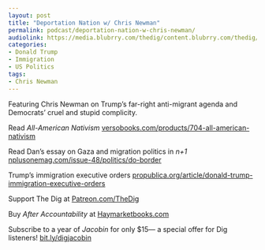 ```yaml
---
layout: post
title: "Deportation Nation w/ Chris Newman"
permalink: podcast/deportation-nation-w-chris-newman/
audiolink: https://media.blubrry.com/thedig/content.blubrry.com/thedig/The_Dig-EP_475-Newman.mp3
categories:
- Donald Trump
- Immigration
- US Politics
tags:
- Chris Newman
---
```




Featuring Chris Newman on Trump’s far-right anti-migrant agenda and Democrats’ cruel and stupid complicity.



Read *All-American Nativism* [versobooks.com/products/704-all-american-nativism](http://versobooks.com/products/704-all-american-nativism)



Read Dan’s essay on Gaza and migration politics in *n+1* [nplusonemag.com/issue-48/politics/do-border](http://nplusonemag.com/issue-48/politics/do-border)



Trump’s immigration executive orders [propublica.org/article/donald-trump-immigration-executive-orders](http://propublica.org/article/donald-trump-immigration-executive-orders)



Support The Dig at [Patreon.com/TheDig](http://Patreon.com/TheDig)



Buy *After Accountability* at [Haymarketbooks.com](http://Haymarketbooks.com)



Subscribe to a year of *Jacobin* for only $15— a special offer for Dig listeners! [bit.ly/digjacobin](http://bit.ly/digjacobin)


